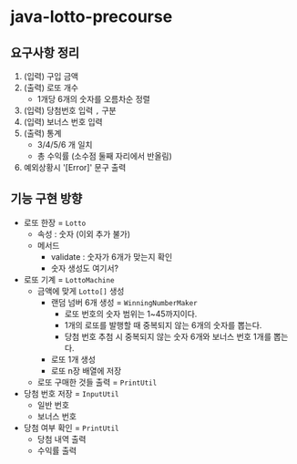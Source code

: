 # java-lotto-precourse

## 요구사항 정리

1. (입력) 구입 금액
2. (출력) 로또 개수
   - 1개당 6개의 숫자를 오름차순 정렬
3. (입력) 당첨번호 입력 `,` 구분
4. (입력) 보너스 번호 입력
5. (출력) 통계
   - 3/4/5/6 개 일치
   - 총 수익률 (소수점 둘째 자리에서 반올림)
6. 예외상황시 '[Error]' 문구 출력



## 기능 구현 방향

- 로또 한장 = `Lotto`
  - 속성 : 숫자 (이외 추가 불가)
  - 메서드
    - validate : 숫자가 6개가 맞는지 확인
    - 숫자 생성도 여기서?
- 로또 기계 = `LottoMachine`
  - 금액에 맞게 `Lotto[]` 생성
    - 랜덤 넘버 6개 생성 = `WinningNumberMaker`
      - 로또 번호의 숫자 범위는 1~45까지이다.
      - 1개의 로또를 발행할 때 중복되지 않는 6개의 숫자를 뽑는다.
      - 당첨 번호 추첨 시 중복되지 않는 숫자 6개와 보너스 번호 1개를 뽑는다.
    - 로또 1개 생성
    - 로또 n장 배열에 저장
  - 로또 구매한 것들 출력 = `PrintUtil`
- 당첨 번호 저장 = `InputUtil`
  - 일반 번호
  - 보너스 번호
- 당첨 여부 확인 = `PrintUtil`
  - 당첨 내역 출력
  - 수익률 출력


